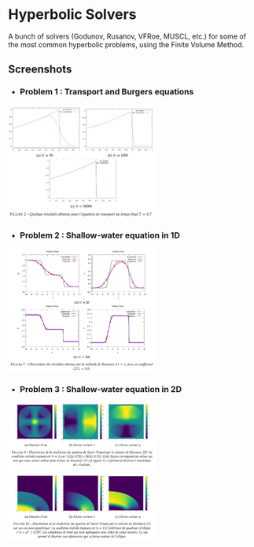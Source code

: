 # Hyperbolic Solvers
A bunch of solvers (Godunov, Rusanov, VFRoe, MUSCL, etc.) for some of the most common hyperbolic problems, using the Finite Volume Method.

## Screenshots

- ### Problem 1 : Transport and Burgers equations
<img src="./TP1/PB1_IMG.png" alt="drawing" width="300"/>

- ### Problem 2 : Shallow-water equation in 1D
<img src="./TP2/PB2_IMG.png" alt="drawing" width="300"/>

- ### Problem 3 : Shallow-water equation in 2D
<img src="./TP3/PB3_IMG.png" alt="drawing" width="300"/>


